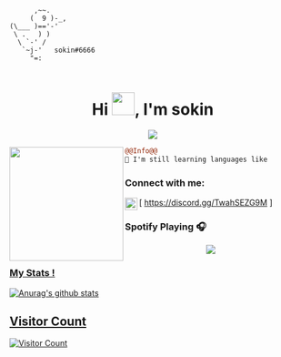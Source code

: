 ```
      ,~~.
     (  9 )-_,
(\___ )=='-'
 \ .   ) )
  \ `-' /
   `~j-'   sokin#6666
     "=:
                                                          
```
<h1 align="center">Hi <img src="https://dev-sokin.xyz/syf/Hi.gif" width="40px" />, I'm sokin</h1>

<p align="center">
  <img src="https://readme-typing-svg.herokuapp.com/?center=true&vCenter=true&color=016EEA&width=500&lines=Welcome+|dev-sokin.xyz|+discord.gg/sokin6" />
</p>


<img align="left" height="200" src="https://media.giphy.com/media/ao9DUiTKH60XS/giphy.gif"/>

```diff
@@Info@@
🚀 I'm still learning languages like

```

### Connect with me:

[<img align="left" alt="My discord" width="22px" src="https://cdn.jsdelivr.net/npm/simple-icons@v3/icons/discord.svg" /> https://discord.gg/TwahSEZG9M ]
<br />

### Spotify Playing 🎧
<p align="center">
  <a href="https://andyruwruw.vercel.app/api/now-playing?open">
    <img src="https://andyruwruw.vercel.app/api/now-playing">


### My Stats !
![Anurag's github stats](https://github-readme-stats.vercel.app/api?username=s00kin&count_private=true&show_icons=true?theme=buefy)


## Visitor Count
![Visitor Count](https://profile-counter.glitch.me/s00kin/count.svg)

<br />
